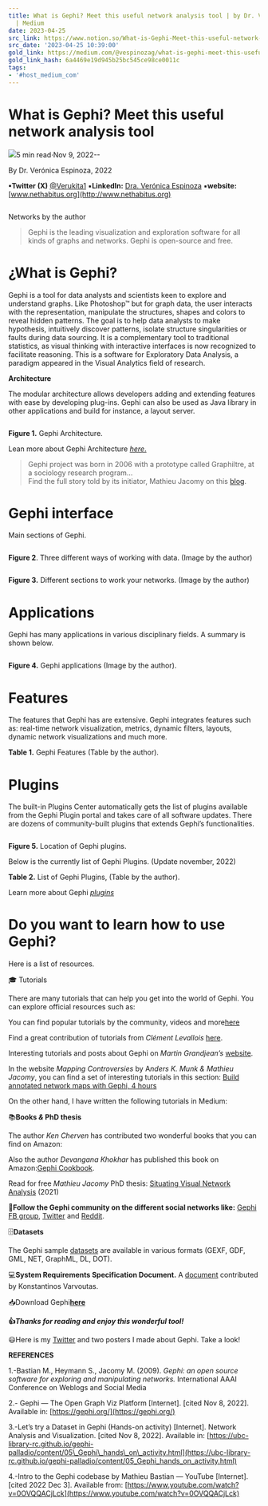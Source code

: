 ```yaml
---
title: What is Gephi? Meet this useful network analysis tool | by Dr. Veronica Espinoza
  | Medium
date: 2023-04-25
src_link: https://www.notion.so/What-is-Gephi-Meet-this-useful-network-analysis-tool-87bef0c506a74812b93afe6e649075fa
src_date: '2023-04-25 10:39:00'
gold_link: https://medium.com/@vespinozag/what-is-gephi-meet-this-useful-network-analysis-tool-628a1b42428c
gold_link_hash: 6a4469e19d945b25bc545ce98ce0011c
tags:
- '#host_medium_com'
---
```


What is Gephi? Meet this useful network analysis tool
=====================================================

[![](https://miro.medium.com/v2/resize:fill:88:88/1*ePOKhs4sNllyMFGQ3Oojww.jpeg)](/@vespinozag?source=post_page-----628a1b42428c--------------------------------)5 min read·Nov 9, 2022--

By Dr. Verónica Espinoza, 2022

**▪Twitter (X)** [@Verukita1](https://twitter.com/Verukita1) ▪**LinkedIn:** [Dra. Verónica Espinoza](https://www.linkedin.com/in/ver%C3%B3nica-espinoza/) ▪**website:** [www.nethabitus.org](http://www.nethabitus.org)

![]()

Networks by the author


> Gephi is the leading visualization and exploration software for all kinds of graphs and networks. Gephi is open-source and free.

¿What is Gephi?
===============

Gephi is a tool for data analysts and scientists keen to explore and understand graphs. Like Photoshop™ but for graph data, the user interacts with the representation, manipulate the structures, shapes and colors to reveal hidden patterns. The goal is to help data analysts to make hypothesis, intuitively discover patterns, isolate structure singularities or faults during data sourcing. It is a complementary tool to traditional statistics, as visual thinking with interactive interfaces is now recognized to facilitate reasoning. This is a software for Exploratory Data Analysis, a paradigm appeared in the Visual Analytics field of research.

**Architecture**

The modular architecture allows developers adding and extending features with ease by developing plug-ins. Gephi can also be used as Java library in other applications and build for instance, a layout server.

![]()

**Figure 1.** Gephi Architecture.

Lean more about Gephi Architecture [*here*.](https://www.youtube.com/watch?v=0OVQQACjLck)


> Gephi project was born in 2006 with a prototype called Graphiltre, at a sociology research program…  
> Find the full story told by its initiator, Mathieu Jacomy on this [blog](https://gephi.wordpress.com/2010/02/01/gephi-initiator-interview-how-semiotics-matter/).

**Gephi interface**
===================

Main sections of Gephi.

![]()

**Figure 2**. Three different ways of working with data. (Image by the author)

![]()

**Figure 3.** Different sections to work your networks. (Image by the author)

Applications
============

Gephi has many applications in various disciplinary fields. A summary is shown below.

![]()

**Figure 4.** Gephi applications (Image by the author).

Features
========

The features that Gephi has are extensive. Gephi integrates features such as: real-time network visualization, metrics, dynamic filters, layouts, dynamic network visualizations and much more.

**Table 1.** Gephi Features (Table by the author).

![]()**Plugins**
===========

The built-in Plugins Center automatically gets the list of plugins available from the Gephi Plugin portal and takes care of all software updates. There are dozens of community-built plugins that extends Gephi’s functionalities.

![]()

**Figure 5.** Location of Gephi plugins.

Below is the currently list of Gephi Plugins. (Update november, 2022)

**Table 2.** List of Gephi Plugins, (Table by the author).

![]()Learn more about Gephi [*plugins*](https://gephi.org/plugins/#/)

Do you want to learn how to use Gephi?
======================================

Here is a list of resources.

🎓 Tutorials

There are many tutorials that can help you get into the world of Gephi. You can explore official resources such as:

You can find popular tutorials by the community, videos and more[here](https://gephi.org/users/)

Find a great contribution of tutorials from *Clément Levallois* [here](https://seinecle.github.io/gephi-tutorials/?fbclid=IwAR09DPBdAQnMLbG56ixdztOAfaR175qALXPR-SwVv5oXLbuMdiOgfvumyxw).

Interesting tutorials and posts about Gephi on *Martin Grandjean’s* [website](https://www.martingrandjean.ch/).

In the website *Mapping Controversies* by A*nders K. Munk & Mathieu Jacomy*, you can find a set of interesting tutorials in this section: [Build annotated network maps with Gephi, 4 hours](https://jacomyma.github.io/mapping-controversies/#gephi)

On the other hand, I have written the following tutorials in Medium:

📚**Books *&* PhD thesis**

The author *Ken Cherven* has contributed two wonderful books that you can find on Amazon:

Also the author *Devangana Khokhar* has published this book on Amazon:[Gephi Cookbook](https://www.amazon.com.mx/Gephi-Cookbook-Devangana-Khokhar/dp/1783987405).

Read for free *Mathieu Jacomy* PhD thesis: [Situating Visual Network Analysis](https://reticular.hypotheses.org/1879) (2021)

🧍**Follow the Gephi community on the different social networks like:** [Gephi FB group](https://www.facebook.com/groups/67309817564), [Twitter](https://twitter.com/Gephi) and [Reddit](https://www.reddit.com/r/Gephi/).

🗄️**Datasets**

The Gephi sample [datasets](https://github.com/gephi/gephi/wiki/Datasets) are available in various formats (GEXF, GDF, GML, NET, GraphML, DL, DOT).

💻**System Requirements Specification Document.** A [document](https://gephi.org/users/gephi_srs_document.pdf) contributed by Konstantinos Varvoutas.

📥Download Gephi[**here**](https://gephi.org/users/download/)

![]()**👍*Thanks for reading and enjoy this wonderful tool!***

😃Here is my [Twitter](https://twitter.com/Verukita1) and two posters I made about Gephi. Take a look!

**REFERENCES**

1.-Bastian M., Heymann S., Jacomy M. (2009). *Gephi: an open source software for exploring and manipulating networks.* International AAAI Conference on Weblogs and Social Media

2.- Gephi — The Open Graph Viz Platform [Internet]. [cited Nov 8, 2022]. Available in: [https://gephi.org/](https://gephi.org/)

3.-Let’s try a Dataset in Gephi (Hands-on activity) [Internet]. Network Analysis and Visualization. [cited Nov 8, 2022]. Available in: [https://ubc-library-rc.github.io/gephi-palladio/content/05\_Gephi\_hands\_on\_activity.html](https://ubc-library-rc.github.io/gephi-palladio/content/05_Gephi_hands_on_activity.html)

4.-Intro to the Gephi codebase by Mathieu Bastian — YouTube [Internet]. [cited 2022 Dec 3]. Available from: [https://www.youtube.com/watch?v=0OVQQACjLck](https://www.youtube.com/watch?v=0OVQQACjLck)